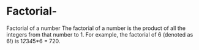 # Factorial-
Factorial of a number
The factorial of a number is the product of all the integers from that number to 1. 
For example, the factorial of 6 (denoted as 6!) is 1*2*3*4*5*6 = 720.
